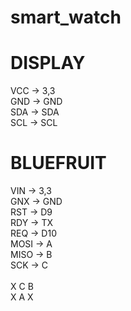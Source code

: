 # smart_watch

# DISPLAY
VCC  -> 3,3<br>
GND  -> GND<br>
SDA  -> SDA<br>
SCL  -> SCL<br>

# BLUEFRUIT
VIN  -> 3,3<br>
GNX  -> GND<br>
RST  -> D9<br>
RDY  -> TX<br>
REQ  -> D10<br>
MOSI -> A<br>
MISO -> B<br>
SCK  -> C<br>
<br>
X C B<br>
X A X<br>
